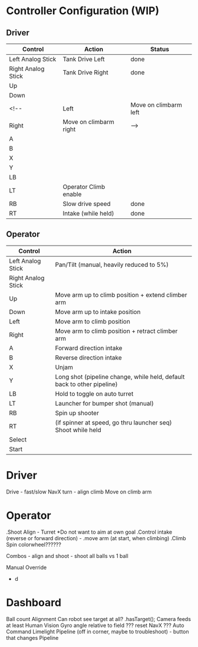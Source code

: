 # Controller Configuration (WIP)

## Driver

| Control | Action | Status |
| --- | --- | --- |
| Left Analog Stick  | Tank Drive Left  | done |
| Right Analog Stick | Tank Drive Right | done |
| Up | |
| Down | |
<!-- | Left | Move on climbarm left |
| Right | Move on climbarm right | -->
| A | |
| B | |
| X | |
| Y | |
| LB | |
| LT | Operator Climb enable | 
| RB | Slow drive speed | done |
| RT | Intake (while held) | done |

## Operator

| Control | Action |
| --- | --- | 
| Left Analog Stick  | Pan/Tilt (manual, heavily reduced to 5%) |
| Right Analog Stick |  |
| Up | Move arm up to climb position + extend climber arm |
| Down | Move arm up to intake position |
| Left | Move arm to climb position |
| Right | Move arm to climb position + retract climber arm |
| A | Forward direction intake |
| B | Reverse direction intake |
| X | Unjam |
| Y | Long shot (pipeline change, while held, default back to other pipeline) | 
| LB | Hold to toggle on auto turret |
| LT | Launcher for bumper shot (manual) |
| RB | Spin up shooter |
| RT | (if spinner at speed, go thru launcher seq) Shoot while held |
| Select |  |
| Start |  |

# Driver
Drive
    - fast/slow
NavX turn 
    - align climb
Move on climb arm

# Operator
.Shoot
Align
    - Turret
        *Do not want to aim at own goal
.Control intake (reverse or forward direction)
    - .move arm (at start, when climbing)
.Climb
Spin colorwheel??????

Combos
    - align and shoot
    - shoot all balls vs 1 ball

Manual Override
- d

# Dashboard
Ball count
Alignment
Can robot see target at all?
    .hasTarget();
Camera feeds
    at least Human Vision
Gyro angle relative to field
??? reset NavX ???
Auto Command
Limelight Pipeline (off in corner, maybe to troubleshoot)
    - button that changes Pipeline

